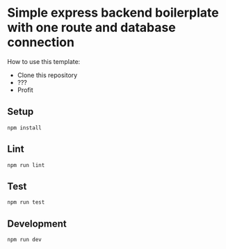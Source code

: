 # Simple express backend boilerplate with one route and database connection

How to use this template:

- Clone this repository
- ???
- Profit

## Setup

```
npm install
```

## Lint

```
npm run lint
```

## Test

```
npm run test
```

## Development

```
npm run dev
```
